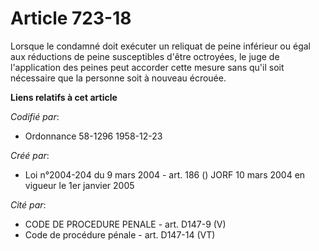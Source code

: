 # Article 723-18

Lorsque le condamné doit exécuter un reliquat de peine inférieur ou égal aux réductions de peine susceptibles d'être
octroyées, le juge de l'application des peines peut accorder cette mesure sans qu'il soit nécessaire que la personne soit à
nouveau écrouée.

**Liens relatifs à cet article**

_Codifié par_:

  - Ordonnance 58-1296 1958-12-23

_Créé par_:

  - Loi n°2004-204 du 9 mars 2004 - art. 186 () JORF 10 mars 2004 en vigueur le 1er janvier 2005

_Cité par_:

  - CODE DE PROCEDURE PENALE - art. D147-9 (V)
  - Code de procédure pénale - art. D147-14 (VT)
